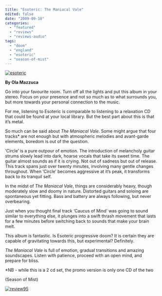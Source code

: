 ```yaml
---
title: "Esoteric: The Maniacal Vale"
edited: false
date: "2009-09-10"
categories:
  - "featured"
  - "reviews"
  - "reviews-audio"
tags:
  - "doom"
  - "england"
  - "esoteric"
  - "season-of-mist"
---
```


[![esoteric](http://www.hellbound.ca/wp-content/uploads/2009/09/esoteric.jpg "esoteric")](http://www.hellbound.ca/wp-content/uploads/2009/09/esoteric.jpg)

**By Ola Mazzuca**

Go into your favourite room. Turn off all the lights and put this album in your stereo. Focus on your presence and not so much as to what surrounds you, but more towards your personal connection to the music.

For me, listening to Esoteric is comparable to listening to a relaxation CD that could be found at your local library. But the best part about this is that it’s metal.

So much can be said about _The Maniacal Vale_. Some might argue that four tracks\* are not enough but with atmospheric melodies and avant-garde elements, boredom is out of the question.

‘Circle’ is a pure outpour of emotion. The introduction of melancholy guitar strums slowly lead into dark, hoarse vocals that take its sweet time. The guitar almost sounds as if it is crying. Not out of sadness but out of release. This track spans just over twenty minutes, involving many gentle changes throughout. When ‘Circle’ becomes aggressive at it’s peak, it transforms back to its tranquil self.

In the midst of _The Maniacal Vale_, things are considerably heavy, though moderately slow and doomy in nature. Distorted guitars and soloing are spontaneous yet fitting. Bass and battery are always following, but never overbearing.

Just when you thought final track ‘Caucus of Mind’ was going to sound similar to everything else, it plunges into a swift thrash movement that lasts for a few minutes before switching back to sounds that make your brain melt.

This album is fantastic. Is Esoteric progressive doom? It is certain they are capable of gravitating towards this, but experimental? Definitely.

_The Maniacal Vale_ is full of emotion, gradual transitions and amazing soundscapes. Listen with patience, proceed with an open mind, and prepare for bliss.

\*NB - while this is a 2 cd set, the promo version is only one CD of the two

(Season of Mist)

[![review95](http://www.hellbound.ca/wp-content/uploads/2009/06/review95.png "review95")](http://www.hellbound.ca/wp-content/uploads/2009/06/review95.png)
